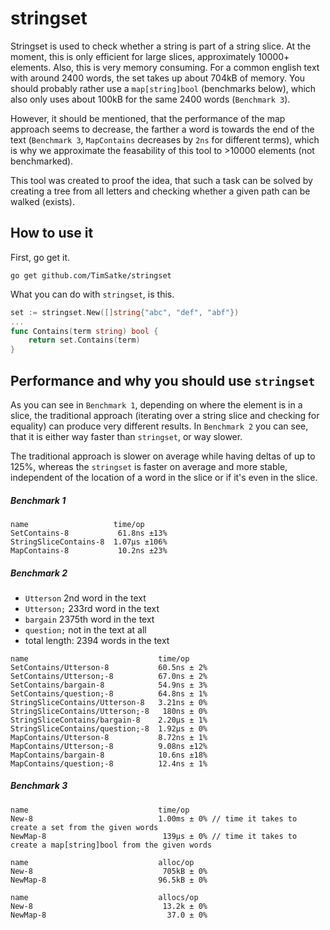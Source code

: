 # stringset

Stringset is used to check whether a string is part of a string slice. At the moment, this is only efficient for large slices, approximately 10000+ elements. Also, this is very memory consuming. For a common english text with around 2400 words, the set takes up about 704kB of memory. You should probably rather use a `map[string]bool` (benchmarks below), which also only uses about 100kB for the same 2400 words (`Benchmark 3`).

However, it should be mentioned, that the performance of the map approach seems to decrease, the farther a word is towards the end of the text (`Benchmark 3`, `MapContains` decreases by `2ns` for different terms), which is why we approximate the feasability of this tool to >10000 elements (not benchmarked).

This tool was created to proof the idea, that such a task can be solved by creating a tree from all letters and checking whether a given path can be walked (exists).

## How to use it
First, go get it.
```
go get github.com/TimSatke/stringset
```

What you can do with `stringset`, is this.
```go
set := stringset.New([]string{"abc", "def", "abf"})
...
func Contains(term string) bool {
    return set.Contains(term)
}
```

## Performance and why you should use `stringset`

As you can see in `Benchmark 1`, depending on where the element is in a slice, the traditional approach (iterating over a string slice and checking for equality) can produce very different results.
In `Benchmark 2` you can see, that it is either way faster than `stringset`, or way slower.

The traditional approach is slower on average while having deltas of up to 125%, whereas the `stringset` is faster on average and more stable, independent of the location of a word in the slice or if it's even in the slice.

##### Benchmark 1
```
name                   time/op
SetContains-8           61.8ns ±13%
StringSliceContains-8  1.07µs ±106%
MapContains-8           10.2ns ±23%
```

##### Benchmark 2
* `Utterson` 2nd word in the text
* `Utterson;` 233rd word in the text
* `bargain` 2375th word in the text
* `question;` not in the text at all
* total length: 2394 words in the text
```
name                             time/op
SetContains/Utterson-8           60.5ns ± 2%
SetContains/Utterson;-8          67.0ns ± 2%
SetContains/bargain-8            54.9ns ± 3%
SetContains/question;-8          64.8ns ± 1%
StringSliceContains/Utterson-8   3.21ns ± 0%
StringSliceContains/Utterson;-8   180ns ± 0%
StringSliceContains/bargain-8    2.20µs ± 1%
StringSliceContains/question;-8  1.92µs ± 0%
MapContains/Utterson-8           8.72ns ± 1%
MapContains/Utterson;-8          9.08ns ±12%
MapContains/bargain-8            10.6ns ±18%
MapContains/question;-8          12.4ns ± 1%
```

##### Benchmark 3
```
name                             time/op
New-8                            1.00ms ± 0% // time it takes to create a set from the given words
NewMap-8                          139µs ± 0% // time it takes to create a map[string]bool from the given words

name                             alloc/op
New-8                             705kB ± 0%
NewMap-8                         96.5kB ± 0%

name                             allocs/op
New-8                             13.2k ± 0%
NewMap-8                           37.0 ± 0%
```
